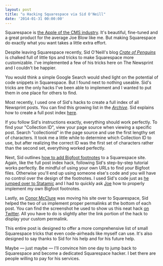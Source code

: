 ```yaml
---
layout: post
title: "◎ Hacking Squarespace via Sid O'Neill"
date: '2014-01-31 00:00:00'
---
```


<p>Squarespace is <a href="http://stream-seo.com/squarespace-review/">the Apple of the CMS industry</a>. It's beautiful, fine-tuned and a great product for the average Joe Blow like me. But making Squarespace do exactly what you want takes a little extra effort. </p>

<p>Despite leaving Squarespace recently, Sid O'Neill's blog <a href="http://crateofpenguins.com"><em>Crate of Penguins</em></a> is chalked full of little tips and tricks to make Squarespace more customizable. I've implemented a few of his tricks here on The Newsprint and I couldn't be happier.</p>

<p>You would think a simple Google Search would shed light on the potential of code snippets in Squarespace. But I found next to nothing useable. Sid's tricks are the only hacks I've been able to implement and I wanted to put them in one place for others to find.</p>

<p>Most recently, I used one of Sid's hacks to create a full index of all Newsprint posts. You can find this growing list in the <a href="http://www.thenewsprint.co/archive/"><em>Archive</em></a>. Sid explains how to create a full post index <a href="http://crateofpenguins.com/blog/2013-9-squarespace-post-index-non-hacky-version">here</a>. </p>

<p>If you follow Sid's instructions exactly, everything should work perfectly. To find your "Collection ID", view your page source when viewing a specific post. Search "collectionid" in the page source and use the first lengthy set of characters. It took me a little while to determine which Collection ID to use, but after realizing the correct ID was the first set of characters rather than the second set, everything worked perfectly.</p>

<p>Next, Sid outlines <a href="http://crateofpenguins.com/blog/2013-12-add-bigfoot-to-squarespace-sites">how to add Bigfoot footnotes</a> to a Squarespace site. Again, like the full post index hack, following Sid's step-by-step tutorial works perfectly. Be mindful of using your own URLs to find <em>your</em> Bigfoot files. Otherwise you'll end up using someone else's code and you will have no control over the design of the footnotes. I used Sid's code just as <a href="http://crateofpenguins.com/blog/squarespace-to-statamic">he jumped over to Statamic</a> and I had to quickly ask <a href="http://jwie.be">Joe</a> how to properly implement my own Bigfoot footnotes.</p>

<p>Lastly, as <a href="http://www.conormcclure.net">Conor McClure</a> was moving his site over to Squarespace, Sid helped the two of us implement proper permalinks at the bottom of each post. You can find the screenshot he used to show us this neat hack <a href="https://twitter.com/sidoneill/status/435524532343169025">on Twitter</a>. All you have to do is slightly alter the link portion of the hack to display your custom permalink.</p>

<p>This entire post is designed to offer a more comprehensive list of small Squarespace tricks that even code-airheads like myself can use. It's also designed to say thanks to Sid for his help and for his future help. </p>

<p>Maybe — just maybe — I'll convince him one day to jump back to Squarespace and become a dedicated Squarespace hacker. I bet there are people willing to pay for his services.</p>